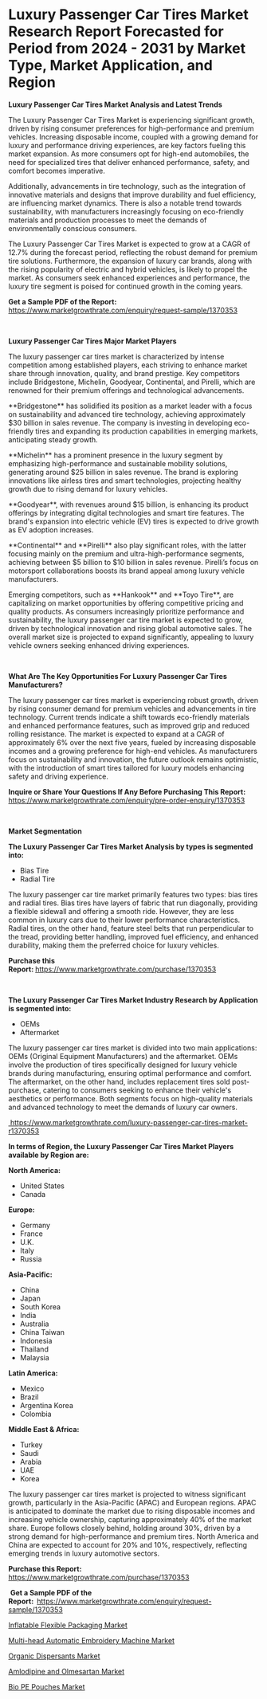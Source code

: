 <p><h1>Luxury Passenger Car Tires Market Research Report Forecasted for Period from 2024 -  2031 by Market Type, Market Application, and Region</h1></p><p><strong>Luxury Passenger Car Tires Market Analysis and Latest Trends</strong></p>
<p><p>The Luxury Passenger Car Tires Market is experiencing significant growth, driven by rising consumer preferences for high-performance and premium vehicles. Increasing disposable income, coupled with a growing demand for luxury and performance driving experiences, are key factors fueling this market expansion. As more consumers opt for high-end automobiles, the need for specialized tires that deliver enhanced performance, safety, and comfort becomes imperative.</p><p>Additionally, advancements in tire technology, such as the integration of innovative materials and designs that improve durability and fuel efficiency, are influencing market dynamics. There is also a notable trend towards sustainability, with manufacturers increasingly focusing on eco-friendly materials and production processes to meet the demands of environmentally conscious consumers.</p><p>The Luxury Passenger Car Tires Market is expected to grow at a CAGR of 12.7% during the forecast period, reflecting the robust demand for premium tire solutions. Furthermore, the expansion of luxury car brands, along with the rising popularity of electric and hybrid vehicles, is likely to propel the market. As consumers seek enhanced experiences and performance, the luxury tire segment is poised for continued growth in the coming years.</p></p>
<p><strong>Get a Sample PDF of the Report:&nbsp;</strong> <a href="https://www.marketgrowthrate.com/enquiry/request-sample/1370353">https://www.marketgrowthrate.com/enquiry/request-sample/1370353</a></p>
<p>&nbsp;</p>
<p><strong>Luxury Passenger Car Tires Major Market Players</strong></p>
<p><p>The luxury passenger car tires market is characterized by intense competition among established players, each striving to enhance market share through innovation, quality, and brand prestige. Key competitors include Bridgestone, Michelin, Goodyear, Continental, and Pirelli, which are renowned for their premium offerings and technological advancements.</p><p>**Bridgestone** has solidified its position as a market leader with a focus on sustainability and advanced tire technology, achieving approximately $30 billion in sales revenue. The company is investing in developing eco-friendly tires and expanding its production capabilities in emerging markets, anticipating steady growth.</p><p>**Michelin** has a prominent presence in the luxury segment by emphasizing high-performance and sustainable mobility solutions, generating around $25 billion in sales revenue. The brand is exploring innovations like airless tires and smart technologies, projecting healthy growth due to rising demand for luxury vehicles.</p><p>**Goodyear**, with revenues around $15 billion, is enhancing its product offerings by integrating digital technologies and smart tire features. The brand's expansion into electric vehicle (EV) tires is expected to drive growth as EV adoption increases.</p><p>**Continental** and **Pirelli** also play significant roles, with the latter focusing mainly on the premium and ultra-high-performance segments, achieving between $5 billion to $10 billion in sales revenue. Pirelli’s focus on motorsport collaborations boosts its brand appeal among luxury vehicle manufacturers.</p><p>Emerging competitors, such as **Hankook** and **Toyo Tire**, are capitalizing on market opportunities by offering competitive pricing and quality products. As consumers increasingly prioritize performance and sustainability, the luxury passenger car tire market is expected to grow, driven by technological innovation and rising global automotive sales. The overall market size is projected to expand significantly, appealing to luxury vehicle owners seeking enhanced driving experiences.</p></p>
<p>&nbsp;</p>
<p><strong>What Are The Key Opportunities For Luxury Passenger Car Tires Manufacturers?</strong></p>
<p><p>The luxury passenger car tires market is experiencing robust growth, driven by rising consumer demand for premium vehicles and advancements in tire technology. Current trends indicate a shift towards eco-friendly materials and enhanced performance features, such as improved grip and reduced rolling resistance. The market is expected to expand at a CAGR of approximately 6% over the next five years, fueled by increasing disposable incomes and a growing preference for high-end vehicles. As manufacturers focus on sustainability and innovation, the future outlook remains optimistic, with the introduction of smart tires tailored for luxury models enhancing safety and driving experience.</p></p>
<p><strong>Inquire or Share Your Questions If Any Before Purchasing This Report:</strong> <a href="https://www.marketgrowthrate.com/enquiry/pre-order-enquiry/1370353">https://www.marketgrowthrate.com/enquiry/pre-order-enquiry/1370353</a></p>
<p>&nbsp;</p>
<p><strong>Market Segmentation</strong></p>
<p><strong>The Luxury Passenger Car Tires Market Analysis by types is segmented into:</strong></p>
<p><ul><li>Bias Tire</li><li>Radial Tire</li></ul></p>
<p><p>The luxury passenger car tire market primarily features two types: bias tires and radial tires. Bias tires have layers of fabric that run diagonally, providing a flexible sidewall and offering a smooth ride. However, they are less common in luxury cars due to their lower performance characteristics. Radial tires, on the other hand, feature steel belts that run perpendicular to the tread, providing better handling, improved fuel efficiency, and enhanced durability, making them the preferred choice for luxury vehicles.</p></p>
<p><strong>Purchase this Report:&nbsp;</strong><a href="https://www.marketgrowthrate.com/purchase/1370353">https://www.marketgrowthrate.com/purchase/1370353</a></p>
<p>&nbsp;</p>
<p><strong>The Luxury Passenger Car Tires Market Industry Research by Application is segmented into:</strong></p>
<p><ul><li>OEMs</li><li>Aftermarket</li></ul></p>
<p><p>The luxury passenger car tires market is divided into two main applications: OEMs (Original Equipment Manufacturers) and the aftermarket. OEMs involve the production of tires specifically designed for luxury vehicle brands during manufacturing, ensuring optimal performance and comfort. The aftermarket, on the other hand, includes replacement tires sold post-purchase, catering to consumers seeking to enhance their vehicle's aesthetics or performance. Both segments focus on high-quality materials and advanced technology to meet the demands of luxury car owners.</p></p>
<p><a href="https://www.marketgrowthrate.com/luxury-passenger-car-tires-market-r1370353">&nbsp;https://www.marketgrowthrate.com/luxury-passenger-car-tires-market-r1370353</a></p>
<p><strong>In terms of Region, the Luxury Passenger Car Tires Market Players available by Region are:</strong></p>
<p>
    <p> <strong> North America: </strong>
        <ul>
            <li>United States</li>
            <li>Canada</li>
        </ul>
        </p> 
    <p> <strong> Europe: </strong>
        <ul>
            <li>Germany</li>
            <li>France</li>
            <li>U.K.</li>
            <li>Italy</li>
            <li>Russia</li>
        </ul>
        </p> 
    <p> <strong> Asia-Pacific: </strong>
        <ul>
            <li>China</li>
            <li>Japan</li>
            <li>South Korea</li>
            <li>India</li>
            <li>Australia</li>
            <li>China Taiwan</li>
            <li>Indonesia</li>
            <li>Thailand</li>
            <li>Malaysia</li>
        </ul>
        </p> 
    <p> <strong> Latin America: </strong>
        <ul>
            <li>Mexico</li>
            <li>Brazil</li>
            <li>Argentina Korea</li>
            <li>Colombia</li>
        </ul>
        </p> 
    <p> <strong> Middle East & Africa: </strong>
        <ul>
            <li>Turkey</li>
            <li>Saudi</li>
            <li>Arabia</li>
            <li>UAE</li>
            <li>Korea</li>
        </ul>
    </p>
    </p>
<p><p>The luxury passenger car tires market is projected to witness significant growth, particularly in the Asia-Pacific (APAC) and European regions. APAC is anticipated to dominate the market due to rising disposable incomes and increasing vehicle ownership, capturing approximately 40% of the market share. Europe follows closely behind, holding around 30%, driven by a strong demand for high-performance and premium tires. North America and China are expected to account for 20% and 10%, respectively, reflecting emerging trends in luxury automotive sectors.</p></p>
<p><strong>Purchase this Report: </strong><a href="https://www.marketgrowthrate.com/purchase/1370353">https://www.marketgrowthrate.com/purchase/1370353</a></p>
<p>&nbsp;<strong>Get a Sample PDF of the Report:&nbsp;&nbsp;</strong><a href="https://www.marketgrowthrate.com/enquiry/request-sample/1370353">https://www.marketgrowthrate.com/enquiry/request-sample/1370353</a></p>
<p><strong></strong></p>
<p><p><a href="https://medium.com/@macyorn/global-inflatable-flexible-packaging-market-opportunities-and-market-challenges-2024-2031-d4286c546f98">Inflatable Flexible Packaging Market</a></p><p><a href="https://medium.com/@macyorn/strategic-roadmap-to-success-global-multi-head-automatic-embroidery-machine-market-analysis-2024-5d39b0c7d313?postPublishedType=repub">Multi-head Automatic Embroidery Machine Market</a></p><p><a href="https://issuu.com/reportprime-2/docs/organic-dispersants-market-size-203_d953ec6879e05e">Organic Dispersants Market</a></p><p><a href="https://www.linkedin.com/pulse/why-should-you-invest-amlodipine-olmesartan-market-trends-wltje">Amlodipine and Olmesartan Market</a></p><p><a href="https://issuu.com/reportprime-2/docs/bio-pe-pouches-market-size-2030.ppt_fbb83b462afaff">Bio PE Pouches Market</a></p></p>